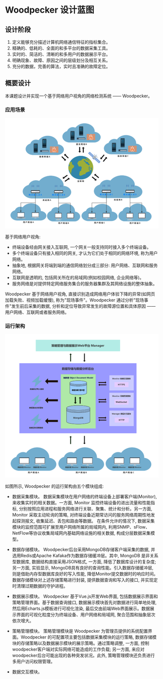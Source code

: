 # Woodpecker 设计蓝图

## 设计阶段

1. 定义能够充分描述计算机网络通信特征的指标集合。
2. 精确的、低耗的、全面的和多平台的数据采集工具。
3. 实时的、简洁的、清晰的和多用户的数据展示平台。
4. 明确现象、故障、原因之间的层级划分及相互关系。
5. 充分的数据，完善的算法，实时且准确的故障定位。

## 概要设计

本课题设计并实现一个基于网络用户视角的网络检测系统 —— Woodpecker。

### 应用场景

![基于网络用户视角的抽象通信网络结构](resource/pictures/abstract_communication_network_based_on_user_insight_1.png)

基于网络用户视角:
- 终端设备经由网关接入互联网, 一个网关一般支持同时接入多个终端设备。
- 多个终端设备只有接入相同的网关, 才认为它们处于相同的网络环境, 称为用户网络。
- 抽象地, 根据网关将端到端的通信网络划分成三部分: 用户网络、互联网和服务网络。
- 互联网是透明的, 包括网关所在的局域网(例如校园网络, 企业网络等)。
- 服务网络是对提供特定网络服务集合的服务器集群及其网络设施的整体抽象。

Woodpecker 基于网络用户视角, 直接识别造成网络用户体验下降的异常(如网页加载失败、视频加载缓慢), 称为"现场事件"。Woodpecker 通过分析"现场事件"发生前后采集的数据, 分析和定位导致异常发生的故障源位置和具体原因 —— 用户网络、互联网或者服务网络。

### 运行架构

![Woodpecker运行架构](resource/pictures/woodpecker_architecture_1.png)

如图所示, Woodpecker 的运行架构由五个模块组成:
- 数据采集模块。
    数据采集模块在用户网络的终端设备上部署客户端(Monitor), 来收集实时的相关数据。一方面, Monitor 监控终端设备的进出流量和性能指标, 分别按照应用进程和服务网络进行关联、聚集、统计和分析。另一方面, Monitor 采取主动轮询的策略, 对终端设备近期常访问的服务网络周期性地发起探测报文, 收集延迟、丢包和路由等数据。
    在条件允许的情况下, 数据采集模块的监控范围可扩展至用户网络所属的局域网内, 利用SNMP、sFlow、NetFlow等协议收集局域网内基础网络设施的相关数据, 构成分层数据采集模型。

- 数据存储模块。
    Woodpecker后台采用MongoDB存储客户端采集的数据, 并选用Redis或Apache Kafaka作为数据存储缓冲层。其中, MongoDB 是非关系型数据库, 数据结构直接采用JSON格式, 一方面, 降低了数据库设计的复杂度; 另一方面, 实验显示, MongoDB具有良好的查询性能。引入数据存储缓冲层, 则是借助内存型数据库良好的写入性能, 降低Monitor提交数据时的响应时间。
    数据存储模块对上述存储策略进行封装, 提供数据查询和写入的接口, 并实现定时清理过期数据的守护进程。

- 数据展示模块。
    Woodpecker 基于Vue.js开发Web界面, 包括数据展示界面和策略管理界面。基于数据查询接口, 数据展示模块首先对数据进行简单地处理, 然后用Echarts.js模板进行可视化渲染, 最后交由前端Web界面展示。数据展示界面的可视化粒度分为终端设备、用户网络和局域网, 聚合范围和抽象层次依次增大。

- 策略管理模块。
    策略管理模块是 Woodpecker 为管理员提供的系统配置界面。Woodpecker 的可配置项主要包括数据采集模块的运行策略, 数据存储模块的存储策略以及数据展示模块的展示策略。通过策略调整, 一方面, 控制woodpecker客户端对实际网络可能造成的工作负载; 另一方面, 来应对woodpecker后台可能出现的各种突发状况。此外, 策略管理模块还负责进行多用户访问权限管理。

- 数据交互模块。

